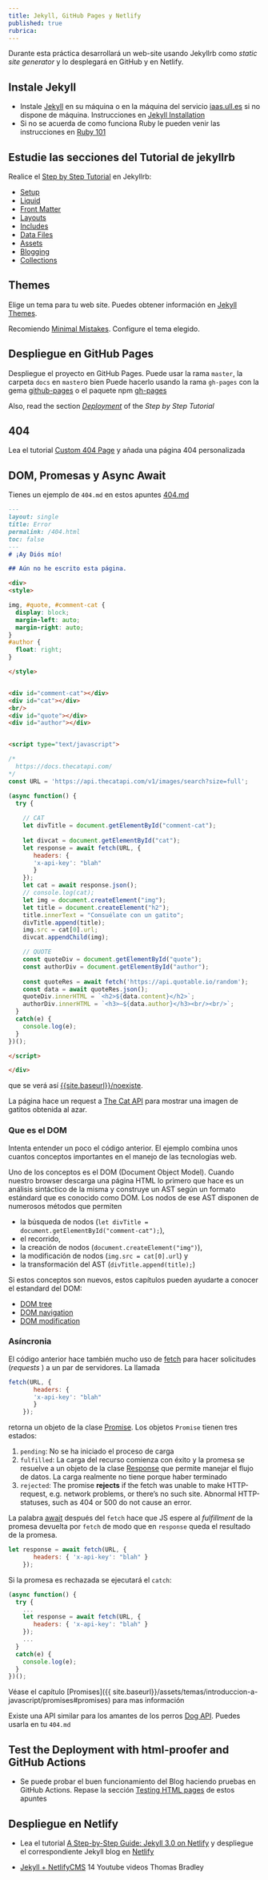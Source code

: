```yaml
---
title: Jekyll, GitHub Pages y Netlify
published: true
rubrica: 
---
```


Durante esta práctica desarrollará un web-site usando Jekyllrb como *static site generator* y lo desplegará en GitHub y en Netlify. 

## Instale Jekyll

* Instale [Jekyll](https://jekyllrb.com/docs/) en su máquina o en la máquina del servicio [iaas.ull.es]({{site.baseurl}}/tema1-introduccion/practicas/p01-t1-iaas/) si no dispone de máquina. Instrucciones en [Jekyll Installation](https://jekyllrb.com/docs/installation/)
* Si no se acuerda de como funciona Ruby le pueden venir las instrucciones en [Ruby 101](https://jekyllrb.com/docs/ruby-101/)

## Estudie las secciones del Tutorial de jekyllrb

Realice el [Step by Step Tutorial](https://jekyllrb.com/docs/step-by-step/01-setup/) en Jekyllrb:

*   [Setup](https://jekyllrb.com/docs/step-by-step/01-setup/)
*   [Liquid](https://jekyllrb.com/docs/step-by-step/02-liquid/)
*   [Front Matter](https://jekyllrb.com/docs/step-by-step/03-front-matter/)
*   [Layouts](https://jekyllrb.com/docs/step-by-step/04-layouts/)
*   [Includes](https://jekyllrb.com/docs/step-by-step/05-includes/)
*   [Data Files](https://jekyllrb.com/docs/step-by-step/06-data-files/)
*   [Assets](https://jekyllrb.com/docs/step-by-step/07-assets/)
*   [Blogging](https://jekyllrb.com/docs/step-by-step/08-blogging/)
*   [Collections](https://jekyllrb.com/docs/step-by-step/09-collections/)

## Themes

Elige un tema para tu web site. Puedes obtener información en [Jekyll Themes](https://jekyllrb.com/docs/themes/).

Recomiendo [Minimal Mistakes](https://mmistakes.github.io/minimal-mistakes/). 
Configure el tema elegido.

<!--
## Algunos tips si trabaja en la máquina del iaas.ull.es

* [Creating a personal access token for the command line](https://help.github.com/es/github/authenticating-to-github/creating-a-personal-access-token-for-the-command-line) para trabajar con git y GitHub vía https
* Para que las instrucciones anteriores funcionen:

  ```
  usuario@ubuntu$ git config --global credential.helper  store
  usuario@ubuntu$ ls -ltr ~/.git-credentials 
  -rw------- 1 usuario usuario 68 nov 27 13:27 /home/usuario/.git-credentials
  usuario@ubuntu$ cat ~/.git-credentials 
  https://crguezl:este-no-es-el-token@github.com
  ```
* Ejecutando en una máquina del iaas.ull.es:

    ```
    usuario@ubuntu:~/src/ull-mii-sytws-1920.github.io$ bundle exec jekyll serve -H 10.6.128.216 -P 8080
    ```
-->

## Despliegue en GitHub Pages


Despliegue el proyecto en GitHub Pages. Puede usar la rama `master`, la carpeta `docs` en `master`o bien
Puede hacerlo usando la rama `gh-pages` con la gema [github-pages](https://jekyllrb.com/docs/github-pages/#deploying-jekyll-to-github-pages) o el paquete npm [gh-pages](https://www.npmjs.com/package/gh-pages)


Also, read the section [*Deployment*](https://jekyllrb.com/docs/step-by-step/10-deployment/) of the *Step by Step Tutorial*

<!--
## Navigation

* Lea del tutorial [Navigation](https://jekyllrb.com/tutorials/navigation/) los escenarios [Basic List](https://jekyllrb.com/tutorials/navigation/#scenario-1-basic-list) y [Sorted List](https://jekyllrb.com/tutorials/navigation/#scenario-2-sorted-list) e implementelos en su site
-->

## 404

Lea el tutorial [Custom 404 Page](https://jekyllrb.com/tutorials/custom-404-page/) y añada una página 404 personalizada

## DOM, Promesas y Async Await

Tienes un ejemplo de `404.md` en estos apuntes [404.md](https://raw.githubusercontent.com/ULL-ESIT-GRADOII-PL/ull-esit-gradoii-pl.github.io/main/pages/404.md)


```md
---
layout: single
title: Error
permalink: /404.html
toc: false
---
# ¡Ay Diós mío!

## Aún no he escrito esta página. 
```
```html
<div>
<style>
```
```css
img, #quote, #comment-cat {
  display: block;
  margin-left: auto;
  margin-right: auto;
}
#author {
  float: right;
}
```
```html
</style>


<div id="comment-cat"></div>
<div id="cat"></div>
<br/>
<div id="quote"></div>
<div id="author"></div>


<script type="text/javascript">
```
```js
/*
  https://docs.thecatapi.com/ 
*/
const URL = 'https://api.thecatapi.com/v1/images/search?size=full';

(async function() {
  try {
    
    // CAT 
    let divTitle = document.getElementById("comment-cat");
    
    let divcat = document.getElementById("cat");
    let response = await fetch(URL, {
       headers: {
       'x-api-key': "blah"
       }
    });
    let cat = await response.json();
    // console.log(cat);   
    let img = document.createElement("img");
    let title = document.createElement("h2");
    title.innerText = "Consuélate con un gatito";   
    divTitle.append(title);
    img.src = cat[0].url;
    divcat.appendChild(img);   

    // QUOTE
    const quoteDiv = document.getElementById("quote");
    const authorDiv = document.getElementById("author");
    
    const quoteRes = await fetch('https://api.quotable.io/random');
    const data = await quoteRes.json();
    quoteDiv.innerHTML = `<h2>${data.content}</h2>`;
    authorDiv.innerHTML = `<h3>—${data.author}</h3><br/><br/>`;
  }
  catch(e) { 
    console.log(e);
  }
})();
```
```html
</script>

</div>
```

que se verá así 
[{{site.baseurl}}/noexiste]({{site.baseurl}}/noexiste).

La página hace un request a [The Cat API](https://thecatapi.com/) para mostrar una imagen de  gatitos obtenida al azar.

### Que es el DOM

Intenta  entender un poco el código anterior. El ejemplo combina unos cuantos conceptos importantes en 
el manejo de las tecnologías web. 

Uno de los conceptos es el DOM (Document Object Model). Cuando nuestro browser descarga una página HTML lo primero que hace es un análisis sintáctico de la misma y construye un AST según un formato estándard que es conocido como DOM. 
Los nodos de ese AST disponen de numerosos métodos que permiten 
* la búsqueda de nodos (`let divTitle = document.getElementById("comment-cat");`),
* el recorrido, 
* la creación  de nodos (`document.createElement("img")`), 
* la modificación de nodos (`img.src = cat[0].url`) y 
* la transformación del AST (`divTitle.append(title);`) 


Si estos conceptos son nuevos, estos capítulos pueden ayudarte a conocer el estandard del DOM:  

* [DOM tree](https://javascript.info/dom-nodes) 
* [DOM navigation](https://javascript.info/dom-navigation)
* [DOM modification](https://javascript.info/modifying-document)


### Asíncronia

El código anterior hace también mucho uso de [fetch](https://javascript.info/fetch) para hacer solicitudes (*requests* ) a un par de servidores. La llamada

```js
fetch(URL, {
       headers: {
       'x-api-key': "blah"
       }
    });
```

retorna un objeto de la clase [Promise](https://javascript.info/promise-basics). Los objetos `Promise` tienen tres estados:

1. `pending`: No se ha iniciado el proceso de carga 
2. `fulfilled`: La carga del recurso comienza con éxito y  la promesa se resuelve a un objeto de la clase [Response](https://fetch.spec.whatwg.org/#response-class) que permite manejar el flujo de datos. La carga realmente no tiene porque haber terminado  
3. `rejected`: The promise **rejects** if the fetch was unable to make HTTP-request, e.g. network problems, or there’s no such site. Abnormal HTTP-statuses, such as 404 or 500 do not cause an error.

La palabra [await](https://javascript.info/async-await) después del `fetch` hace que JS espere al *fulfillment* de la promesa devuelta por `fetch` de modo que en `response` queda el resultado de la promesa. 

```js
let response = await fetch(URL, {
       headers: { 'x-api-key': "blah" }
    });
```

Si la promesa es rechazada se ejecutará el `catch`:

```js
(async function() {
  try {
    ...
    let response = await fetch(URL, {
       headers: { 'x-api-key': "blah" }
    });
    ...
  }
  catch(e) { 
    console.log(e);
  }
})();
```

Véase el capítulo [Promises]({{ site.baseurl}}/assets/temas/introduccion-a-javascript/promises#promises) para mas información

Existe una API similar para los amantes de los perros [Dog API](https://dog.ceo/dog-api/). Puedes usarla en tu `404.md`


## Test the Deployment with html-proofer and GitHub Actions

* Se puede probar el buen funcionamiento del Blog haciendo pruebas en GitHub Actions. 
Repase la sección [Testing HTML pages](https://ull-esit-gradoii-pl.github.io/assets/temas/introduccion-a-javascript/jekyll#testing) de estos apuntes


<!--
# Despliegue en GitHub usando Github Actions

Despliegue su proyecto en GitHub usando GitHub Actions. Véase:

* [A GitHub Action for Custom Jekyll Builds on GitHub Pages](https://github.com/BryanSchuetz/jekyll-deploy-gh-pages)

## Question: Why not just let GitHub Pages build it? 
## Answer: Because this way we can use our own custom Jekyll plugins and build scripts.
-->

## Despliegue en Netlify

* Lea el tutorial [A Step-by-Step Guide: Jekyll 3.0 on Netlify](https://www.netlify.com/blog/2015/10/28/a-step-by-step-guide-jekyll-3.0-on-netlify/) y despliegue el correspondiente Jekyll blog en [Netlify](https://www.netlify.com/)

* [Jekyll + NetlifyCMS](https://www.youtube.com/playlist?list=PLWjCJDeWfDdcU8zbZZrr6L1zpf_2Eqt_w) 14 Youtube videos Thomas Bradley

